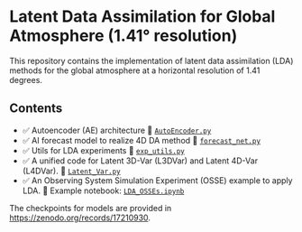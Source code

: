 # Latent Data Assimilation for Global Atmosphere (1.41° resolution)

This repository contains the implementation of latent data assimilation (LDA) methods for the global atmosphere at a horizontal resolution of 1.41 degrees.

## Contents

- ✅ Autoencoder (AE) architecture
  📄 [`AutoEncoder.py`](./networks/AutoEncoder.py)
- ✅ AI forecast model to realize 4D DA method
  📄 [`forecast_net.py`](./networks/forecast_net.py)
- ✅ Utils for LDA experiments
  📄 [`exp_utils.py`](./LDA_Methods/exp_utils.py)
- ✅ A unified code for Latent 3D-Var (L3DVar) and Latent 4D-Var (L4DVar).
  📄 [`Latent_Var.py`](./LDA_Methods/Latent_Var.py)
- ✅ An Observing System Simulation Experiment (OSSE) example to apply LDA.
  📄 Example notebook: [`LDA_OSSEs.ipynb`](./DA_exps/LDA_OSSEs.ipynb)

The checkpoints for models are provided in https://zenodo.org/records/17210930.
